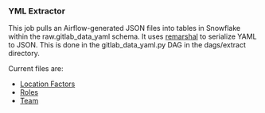 ### YML Extractor

This job pulls an Airflow-generated JSON files into tables in Snowflake within the raw.gitlab_data_yaml schema. It uses [remarshal](https://pypi.org/project/remarshal/) to serialize YAML to JSON. This is done in the gitlab_data_yaml.py DAG in the dags/extract directory.

Current files are:

* [Location Factors](https://gitlab.com/gitlab-com/www-gitlab-com/blob/master/data/location_factors.yml)
* [Roles](https://gitlab.com/gitlab-com/www-gitlab-com/blob/master/data/roles.yml)
* [Team](https://gitlab.com/gitlab-com/www-gitlab-com/blob/master/data/team.yml)